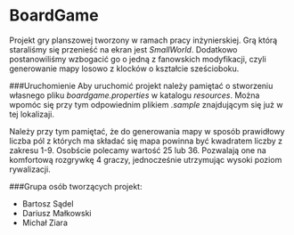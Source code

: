 BoardGame
=========

Projekt gry planszowej tworzony w ramach pracy inżynierskiej.
Grą którą staraliśmy się przenieść na ekran jest _SmallWorld_.
Dodatkowo postanowiliśmy wzbogacić go o jedną z fanowskich modyfikacji,
czyli generowanie mapy losowo z klocków o kształcie sześcioboku.


###Uruchomienie
Aby uruchomić projekt należy pamiętać o stworzeniu własnego pliku
_boardgame.properties_ w katalogu _resources_.
Można wpomóc się przy tym odpowiednim plikiem _.sample_ znajdującym
się już w tej lokalizaji.

Należy przy tym pamiętać, że do generowania mapy w sposób prawidłowy liczba
pól z których ma składać się mapa powinna być kwadratem liczby z zakresu 1-9.
Osobście polecamy wartość 25 lub 36. Pozwalają one na komfortową rozgrywkę 4 graczy,
jednocześnie utrzymując wysoki poziom rywalizacji.

###Grupa osób tworzących projekt:
- Bartosz Sądel
- Dariusz Małkowski
- Michał Ziara